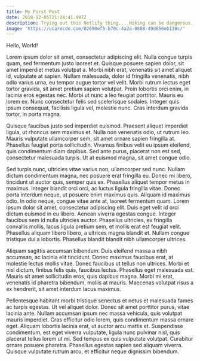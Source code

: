 ```yaml
---
title: My First Post
date: 2018-12-05T21:24:41.997Z
description: Trying out this Netlify thing... Hiking can be dangerous.
image: 'https://ucarecdn.com/02690ef5-b70c-4a2a-8688-49d856eb138c/'
---
```


Hello, World!

Lorem ipsum dolor sit amet, consectetur adipiscing elit. Nulla congue turpis quam, sed fermentum justo laoreet et. Quisque posuere sapien dolor, sit amet imperdiet metus volutpat a. Morbi nibh erat, venenatis sit amet aliquet id, vulputate at sapien. Nullam malesuada, dolor id fringilla venenatis, nibh odio varius urna, eu tempor augue tortor vel velit. Morbi rutrum lectus eget tortor gravida, sit amet pretium sapien volutpat. Proin lobortis orci enim, in lacinia eros egestas nec. Morbi ut nunc a leo feugiat porttitor. Mauris eu lorem ex. Nunc consectetur felis sed scelerisque sodales. Integer quis ipsum consequat, facilisis ligula vel, molestie nunc. Cras interdum gravida tortor, in porta magna.



Quisque faucibus justo sed imperdiet euismod. Praesent aliquet imperdiet ligula, ut rhoncus sem maximus et. Nulla non venenatis odio, ut rutrum leo. Mauris vulputate ullamcorper sem, sit amet ornare sapien fringilla at. Phasellus feugiat porta sollicitudin. Vivamus finibus velit eu ipsum eleifend, quis condimentum diam dapibus. Sed ante purus, placerat non est sed, consectetur malesuada turpis. Ut at euismod magna, sit amet congue odio.



Sed turpis nunc, ultricies vitae varius non, ullamcorper sed nunc. Nullam dictum condimentum magna, nec posuere erat fringilla eu. Donec mi libero, tincidunt ut auctor quis, semper quis ex. Phasellus aliquet tempor metus in maximus. Integer blandit orci orci, ac luctus ligula fringilla vitae. Donec porta interdum neque, ut posuere enim maximus quis. Aliquam id maximus odio. In odio neque, congue vitae ante at, laoreet fermentum quam. Lorem ipsum dolor sit amet, consectetur adipiscing elit. Duis eget velit id orci dictum euismod in eu libero. Aenean viverra egestas congue. Integer faucibus sem id nulla ultricies auctor. Phasellus ultricies, ex fringilla convallis mollis, lacus ligula pretium sem, et mollis erat est feugiat velit. Phasellus aliquam libero libero, a ultrices magna blandit et. Nullam congue tristique dui a lobortis. Phasellus blandit blandit nibh ullamcorper ultrices.



Aliquam sagittis accumsan bibendum. Duis eleifend massa a nibh accumsan, ac lacinia elit tincidunt. Donec maximus faucibus erat, at molestie lectus mollis vitae. Donec faucibus ut tellus non ultrices. Morbi et nisl dictum, finibus felis quis, faucibus lectus. Phasellus eget malesuada est. Mauris sit amet sollicitudin eros, quis dapibus magna. Morbi mi erat, venenatis id pharetra bibendum, mollis at mauris. Maecenas volutpat risus a ex hendrerit, sit amet interdum lacus maximus.



Pellentesque habitant morbi tristique senectus et netus et malesuada fames ac turpis egestas. Ut vel aliquet dolor. Donec sit amet porttitor purus, vitae lacinia ante. Nullam accumsan ipsum nec massa vehicula, quis volutpat mauris imperdiet. Cras efficitur odio lorem, quis condimentum massa ornare eget. Aliquam lobortis lacinia erat, ut auctor arcu mattis et. Suspendisse condimentum, est eget viverra vulputate, ligula nunc pulvinar nisl, quis placerat tellus lorem ut mi. Sed tempus ex quis vulputate volutpat. Curabitur ornare posuere pharetra. Phasellus egestas sapien sed aliquam viverra. Quisque vulputate rutrum arcu, et efficitur neque dignissim bibendum.
